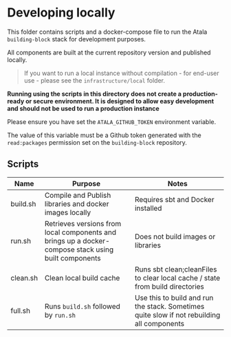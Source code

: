 # Developing locally

This folder contains scripts and a docker-compose file to run the Atala `building-block` stack for development purposes.

All components are built at the current repository version and published locally. 

> If you want to run a local instance without compilation - for end-user use - please see the `infrastructure/local` folder. 

**Running using the scripts in this directory does not create a production-ready or secure environment. It is designed to allow easy development and should not be used to run a production instance**

Please ensure you have set the `ATALA_GITHUB_TOKEN` environment variable. 

The value of this variable must be a Github token generated with the  `read:packages` permission set on the `building-block` repository.

## Scripts

| Name     | Purpose                                                                                              | Notes                                                                                      |
| -------- | ---------------------------------------------------------------------------------------------------- | ------------------------------------------------------------------------------------------ |
| build.sh | Compile and Publish libraries and docker images locally                                              | Requires sbt and Docker installed                                                          |
| run.sh   | Retrieves versions from local components and brings up a docker-compose stack using built components | Does not build images or libraries                                                         |
| clean.sh | Clean local build cache                                                                              | Runs sbt clean;cleanFiles to clear local cache / state from build directories              |
| full.sh  | Runs `build.sh` followed by `run.sh`                                                                 | Use this to build and run the stack. Sometimes quite slow if not rebuilding all components |
